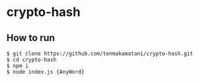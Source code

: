 # crypto-hash
## How to run
```
$ git clone https://github.com/tenmakamatani/crypto-hash.git
$ cd crypto-hash
$ npm i
$ node index.js {AnyWord}
```